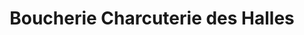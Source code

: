 ---
title: "Boucherie Charcuterie des Halles"
url: /marcigny/boucherie-charcuterie-des-halles/
shop: boucherie
---